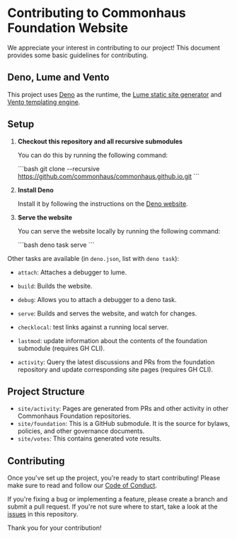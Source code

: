 # Contributing to Commonhaus Foundation Website

We appreciate your interest in contributing to our project! This document provides some basic guidelines for contributing.

## Deno, Lume and Vento

This project uses [Deno](https://deno.land/) as the runtime, the [Lume static site generator](https://lume.land/) and [Vento templating engine](https://vento.js.org/).

## Setup

1. **Checkout this repository and all recursive submodules**

   You can do this by running the following command:

   \`\`\`bash
   git clone --recursive https://github.com/commonhaus/commonhaus.github.io.git
   \`\`\`

2. **Install Deno**

   Install it by following the instructions on the [Deno website](https://deno.land/#installation).

3. **Serve the website**

   You can serve the website locally by running the following command:

   \`\`\`bash
   deno task serve
   \`\`\`

  Other tasks are available (in `deno.json`, list with `deno task`):
  
  - `attach`: Attaches a debugger to lume.
  - `build`: Builds the website.
  - `debug`: Allows you to attach a debugger to a deno task.
  - `serve`: Builds and serves the website, and watch for changes.
  
  - `checklocal`: test links against a running local server.
  - `lastmod`: update information about the contents of the foundation submodule (requires GH CLI).
  - `activity`: Query the latest discussions and PRs from the foundation repository and update corresponding site pages (requires GH CLI).

## Project Structure

- `site/activity`: Pages are generated from PRs and other activity in other Commonhaus Foundation repositories.
- `site/foundation`: This is a GitHub submodule. It is the source for bylaws, policies, and other governance documents.
- `site/votes`: This contains generated vote results.

## Contributing

Once you've set up the project, you're ready to start contributing! Please make sure to read and follow our [Code of Conduct](CODE_OF_CONDUCT.md).

If you're fixing a bug or implementing a feature, please create a branch and submit a pull request. If you're not sure where to start, take a look at the [issues](https://github.com/commonhaus/commonhaus.github.io/issues) in this repository.

Thank you for your contribution!